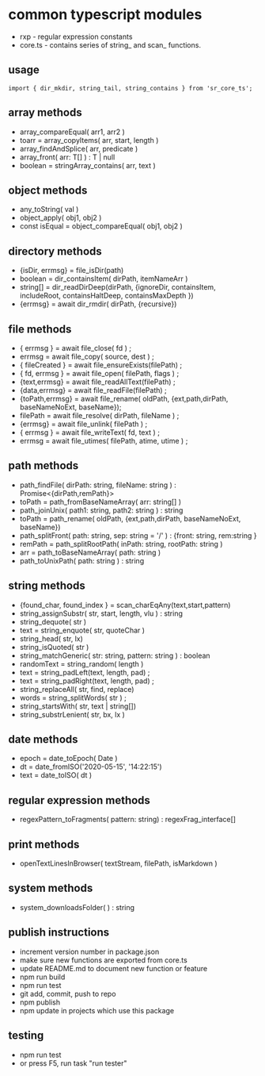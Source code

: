 # common typescript modules
* rxp - regular expression constants
* core.ts - contains series of string_ and scan_ functions.

## usage
```
import { dir_mkdir, string_tail, string_contains } from 'sr_core_ts';

```

## array methods
* array_compareEqual<T>( arr1, arr2 )
* toarr = array_copyItems( arr, start, length )
* array_findAndSplice( arr, predicate )
* array_front<T>( arr: T[] ) : T | null
* boolean = stringArray_contains( arr, text )

## object methods
* any_toString( val )
* object_apply( obj1, obj2 )
* const isEqual = object_compareEqual( obj1, obj2 )

## directory methods
* {isDir, errmsg} = file_isDir(path)
* boolean = dir_containsItem( dirPath, itemNameArr )
* string[] = dir_readDirDeep(dirPath, {ignoreDir, containsItem, includeRoot, containsHaltDeep, containsMaxDepth })
* {errmsg} = await dir_rmdir( dirPath, {recursive})

## file methods
* { errmsg } = await file_close( fd ) ;
* errmsg = await file_copy( source, dest ) ;
* { fileCreated } = await file_ensureExists(filePath) ;
* { fd, errmsg } = await file_open( filePath, flags ) ;
* {text,errmsg} = await file_readAllText(filePath) ;
* {data,errmsg} = await file_readFile(filePath) ;
* {toPath,errmsg} = await file_rename( oldPath, {ext,path,dirPath, baseNameNoExt, baseName});
* filePath = await file_resolve( dirPath, fileName ) ;
* {errmsg} = await file_unlink( filePath ) ;
* { errmsg } = await file_writeText( fd, text ) ;
* errmsg = await file_utimes( filePath, atime, utime ) ;

## path methods
* path_findFile( dirPath: string, fileName: string ) : Promise<{dirPath,remPath}> 
* toPath = path_fromBaseNameArray( arr: string[] )
* path_joinUnix( path1: string, path2: string ) : string
* toPath = path_rename( oldPath, {ext,path,dirPath, baseNameNoExt, baseName})
* path_splitFront( path: string, sep: string = '/' ) : {front: string, rem:string }
* remPath = path_splitRootPath( inPath: string, rootPath: string )
* arr = path_toBaseNameArray( path: string )
* path_toUnixPath( path: string ) : string

## string methods
* {found_char, found_index } = scan_charEqAny(text,start,pattern)
* string_assignSubstr( str, start, length, vlu ) : string
* string_dequote( str )
* text = string_enquote( str, quoteChar )
* string_head( str, lx)
* string_isQuoted( str )
* string_matchGeneric( str: string, pattern: string ) : boolean
* randomText = string_random( length ) 
* text = string_padLeft(text, length, pad) ;
* text = string_padRight(text, length, pad) ;
* string_replaceAll( str, find, replace)
* words = string_splitWords( str ) ;
* string_startsWith( str, text | string[])
* string_substrLenient( str, bx, lx )

## date methods
* epoch = date_toEpoch( Date )
* dt = date_fromISO('2020-05-15', '14:22:15')
* text = date_toISO( dt )

## regular expression methods
* regexPattern_toFragments( pattern: string) : regexFrag_interface[]

## print methods
* openTextLinesInBrowser( textStream, filePath, isMarkdown )

## system methods
* system_downloadsFolder( ) : string

## publish instructions
* increment version number in package.json
* make sure new functions are exported from core.ts
* update README.md to document new function or feature
* npm run build
* npm run test
* git add, commit, push to repo
* npm publish
* npm update in projects which use this package

## testing 
* npm run test
* or press F5, run task "run tester"
